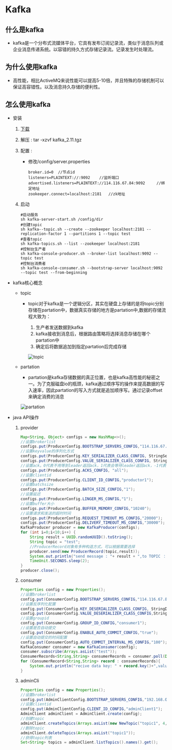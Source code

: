 # Kafka

## 什么是kafka

* kafka是一个分布式流媒体平台，它具有发布订阅记录流，类似于消息队列或企业消息传递系统。以容错的持久方式存储记录流。记录发生时处理流。

## 为什么使用kafka

* 高性能，相比ActiveMQ来说性能可以提高5-10倍，并且特殊的存储机制可以保证高容错性。以及消息持久存储的便利性。

## 怎么使用kafka

* 安装

  1. [下载](https://www.apache.org/dyn/closer.cgi?path=/kafka/2.1.0/kafka_2.11-2.1.0.tgz)

  2. 解压 : tar -xzvf kafka_2.11.tgz

  3. 配置 : 

     * 修改/config/server.properties

       ```properties
       broker.id=0  //节点id
       listeners=PLAINTEXT://:9092    //监听端口
       advertised.listeners=PLAINTEXT://114.116.67.84:9092     //绑定地址
       zookeeper.connect=localhost:2181   //zk地址
       ```

  4. 启动

     ```shell
     #启动服务
     sh kafka-server-start.sh /config/dir
     #创建topic
     sh kafka--topic.sh --create --zookeeper localhost:2181 --replication-factor 1 --partitions 1 --topic test
     #查看topic
     sh kafka-topics.sh --list --zookeeper localhost:2181
     #控制台生产者
     sh kafka-console-producer.sh --broker-list localhost:9092 --topic test
     #控制台消费者
     sh kafka-console-consumer.sh --bootstrap-server localhost:9092 --topic test --from-beginning
     ```

* kafka核心概念

  * topic

    * topic对于kafka是一个逻辑分区，其实在硬盘上存储的是将topic分别存储在partation中，数据真实存储的地方是partation中,数据的存储流程大致为：

      1. 生产者发送数据到kafka
      2. kafka接收到消息后，根据路由策略将选择消息存储在哪个partation中
      3. 确定后将数据追加到指定partation后完成存储

      ![topic](http://kafka.apache.org/20/images/log_anatomy.png)

  * partation

    * partation是kafka存储数据的真正位置，也是kafka高性能的秘密之一。为了克服磁盘io的瓶颈，kafka通过顺序写的操作来提高数据的写入速率，因此partation的写入方式就是追加顺序写。通过记录offset来确定消费的消息

    ![partation](http://kafka.apache.org/20/images/log_consumer.png)

* java API操作

  1. provider

     ```java
     Map<String, Object> configs = new HashMap<>();
     //设置brokerlist
     configs.put(ProducerConfig.BOOTSTRAP_SERVERS_CONFIG,"114.116.67.84:9092");
     //设置keyvalue的序列化方式
     configs.put(ProducerConfig.KEY_SERIALIZER_CLASS_CONFIG, StringSerializer.class.getName());
     configs.put(ProducerConfig.VALUE_SERIALIZER_CLASS_CONFIG, StringSerializer.class.getName());
     //设置ack。0代表不用等到leader返回ack，1代表会等待leader返回ack，-1代表等到所有的broker同步到消息后才返回ack
     configs.put(ProducerConfig.ACKS_CONFIG, "all");
     //设置clientid
     configs.put(ProducerConfig.CLIENT_ID_CONFIG,"productor1");
     //设置batchsize
     configs.put(ProducerConfig.BATCH_SIZE_CONFIG,"1");
     //设置延迟
     configs.put(ProducerConfig.LINGER_MS_CONFIG,"1");
     //设置buffer大小
     configs.put(ProducerConfig.BUFFER_MEMORY_CONFIG,"10240");
     //设置请求和发送的超时时间
     configs.put(ProducerConfig.REQUEST_TIMEOUT_MS_CONFIG,"20000");
     configs.put(ProducerConfig.DELIVERY_TIMEOUT_MS_CONFIG,"30000");
     KafkaProducer producer = new KafkaProducer(configs);
     for (int i=0;i<10;i++) {
         String result = UUID.randomUUID().toString();
         String topic = "test";
         //ProducerRecord对象有多种构造方式，可以根据需要选择
         producer.send(new ProducerRecord(topic,result));
         System.out.println("send message : "+ result + ",to TOPIC ： " + topic );
         TimeUnit.SECONDS.sleep(2);
     }
     producer.close();
     ```

  2. consumer

     ```java
     Properties config = new Properties();
     //设置brokerlist
     config.put(ConsumerConfig.BOOTSTRAP_SERVERS_CONFIG,"114.116.67.84:9092");
     //设置反序列化配置
     config.put(ConsumerConfig.KEY_DESERIALIZER_CLASS_CONFIG, StringDeserializer.class.getName());
     config.put(ConsumerConfig.VALUE_DESERIALIZER_CLASS_CONFIG,StringDeserializer.class.getName());
     //设置groupid
     config.put(ConsumerConfig.GROUP_ID_CONFIG,"consumer1");
     //设置是否自动提交
     config.put(ConsumerConfig.ENABLE_AUTO_COMMIT_CONFIG,"true");
     //设置自动提交的时间配置
     config.put(ConsumerConfig.AUTO_COMMIT_INTERVAL_MS_CONFIG,"100");
     KafkaConsumer consumer = new KafkaConsumer(config);
     consumer.subscribe(Arrays.asList("test"));
     ConsumerRecords<String,String> consumerRecords = consumer.poll(Duration.ofDays(1));
     for (ConsumerRecord<String,String> record : consumerRecords){
         System.out.println("recive data key: " + record.key()+",value:" + record.value());
     }
     ```

  3. adminCli

     ```java
     Properties config = new Properties();
     //设置brokerlist
     config.put(AdminClientConfig.BOOTSTRAP_SERVERS_CONFIG,"192.168.0.185:9092");
     //设置clientid
     config.put(AdminClientConfig.CLIENT_ID_CONFIG,"adminClient1");
     AdminClient adminClient = AdminClient.create(config);
     //创建topic
     adminClient.createTopics(Arrays.asList(new NewTopic("topic1", 4, (short) 1)));
     //删除topic
     adminClient.deleteTopics(Arrays.asList("topic1"));
     //获得topic列表
     Set<String> topics = adminClient.listTopics().names().get();
     ```
